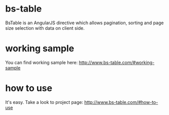 bs-table
========

BsTable is an AngularJS directive which allows pagination, sorting and page size selection with data on client side.

working sample
==============

You can find working sample here: http://www.bs-table.com/#working-sample

how to use
==========

It's easy. Take a look to project page: http://www.bs-table.com/#how-to-use
